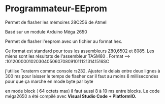 # Programmateur-EEprom
Permet de flasher les mémoires 28C256 de Atmel

Basé sur un module Arduino Méga 2650

Permet de flasher l'eeprom avec un fichier au format hex.

Ce format est standard pour tous les assembleurs Z80,6502 et 8085.
Les miens sont les résultats de l'assembleur TASM80 .
Format ==>   :1012000001020304050607080910111213141516SC

j'utilise Teraterm comme console rs232.
Ajuster le delais entre deux lignes à 300 ms pour laisser le temps de flasher 
car il faut au moins 8 millisecondes pour que ça marche en mode byte par byte

en mode block ( 64 octets max) il faut aussi 8 à 10 ms entre blocks.
Le code méga2650 a été compilé avec <b>Visual Studio Code + PlatformIO. </b>




